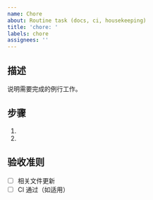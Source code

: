 ```yaml
---
name: Chore
about: Routine task (docs, ci, housekeeping)
title: 'chore: '
labels: chore
assignees: ''
---
```


## 描述

说明需要完成的例行工作。

## 步骤

1. 
2. 

## 验收准则

- [ ] 相关文件更新
- [ ] CI 通过（如适用）
